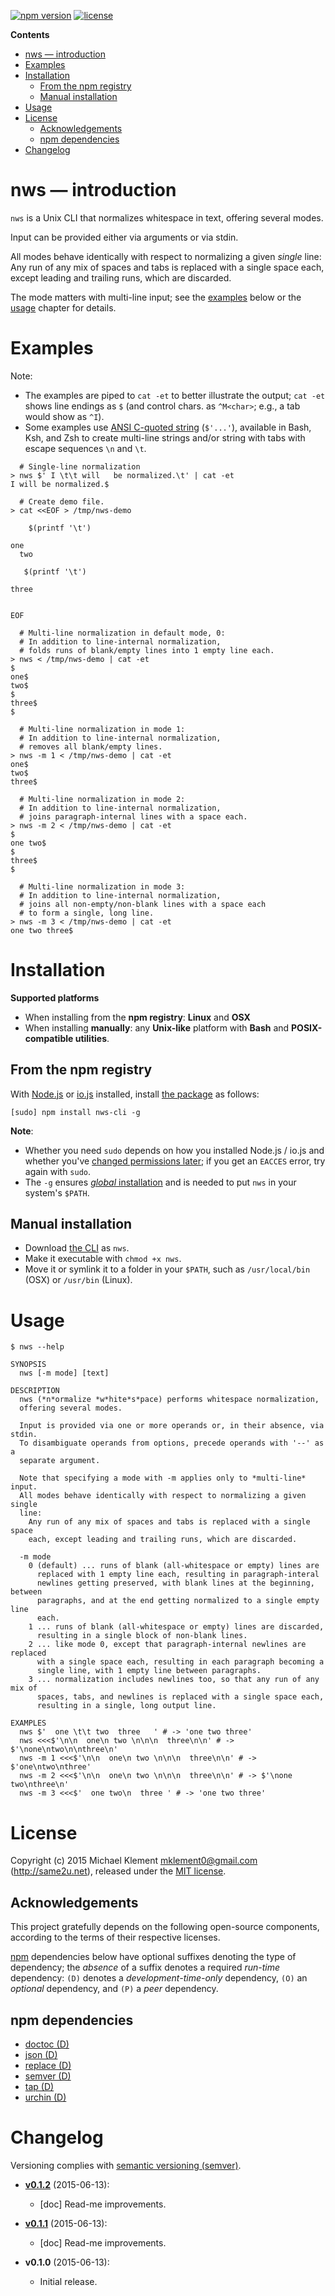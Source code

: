 [![npm version](https://img.shields.io/npm/v/nws-cli.svg)](https://npmjs.com/package/nws-cli) [![license](https://img.shields.io/npm/l/nws-cli.svg)](https://github.com/mklement0/nws-cli/blob/master/LICENSE.md)

<!-- START doctoc generated TOC please keep comment here to allow auto update -->
<!-- DON'T EDIT THIS SECTION, INSTEAD RE-RUN doctoc TO UPDATE -->

**Contents**

- [nws &mdash; introduction](#nws-&mdash-introduction)
- [Examples](#examples)
- [Installation](#installation)
  - [From the npm registry](#from-the-npm-registry)
  - [Manual installation](#manual-installation)
- [Usage](#usage)
- [License](#license)
  - [Acknowledgements](#acknowledgements)
  - [npm dependencies](#npm-dependencies)
- [Changelog](#changelog)

<!-- END doctoc generated TOC please keep comment here to allow auto update -->

# nws &mdash; introduction

`nws` is a Unix CLI that normalizes whitespace in text, offering several modes.

Input can be provided either via arguments or via stdin.

All modes behave identically with respect to normalizing a given _single_ line:  
Any run of any mix of spaces and tabs is replaced with a single space each, except leading and trailing runs, which are discarded.

The mode matters with multi-line input; see the [examples](#examples) below or the [usage](#usage) chapter for details.

# Examples

Note:

 * The examples are piped to `cat -et` to better illustrate the output; `cat -et` shows line endings as `$` (and control chars. as `^M<char>`; e.g., a tab would show as `^I`).
 * Some examples use [ANSI C-quoted string](http://www.gnu.org/software/bash/manual/bash.html#ANSI_002dC-Quoting) (`$'...'`), available in Bash, Ksh, and Zsh to create multi-line strings and/or string with tabs with escape sequences `\n` and `\t`.

```shell
  # Single-line normalization
> nws $' I \t\t will   be normalized.\t' | cat -et 
I will be normalized.$

  # Create demo file.
> cat <<EOF > /tmp/nws-demo

    $(printf '\t')
  
one
  two  

   $(printf '\t')

three


EOF

  # Multi-line normalization in default mode, 0:
  # In addition to line-internal normalization, 
  # folds runs of blank/empty lines into 1 empty line each.
> nws < /tmp/nws-demo | cat -et
$
one$
two$
$
three$
$

  # Multi-line normalization in mode 1:
  # In addition to line-internal normalization, 
  # removes all blank/empty lines.
> nws -m 1 < /tmp/nws-demo | cat -et
one$
two$
three$

  # Multi-line normalization in mode 2:
  # In addition to line-internal normalization, 
  # joins paragraph-internal lines with a space each.
> nws -m 2 < /tmp/nws-demo | cat -et
$
one two$
$
three$
$

  # Multi-line normalization in mode 3:
  # In addition to line-internal normalization, 
  # joins all non-empty/non-blank lines with a space each
  # to form a single, long line.
> nws -m 3 < /tmp/nws-demo | cat -et
one two three$
```

# Installation

**Supported platforms**

* When installing from the **npm registry**: **Linux** and **OSX**
* When installing **manually**: any **Unix-like** platform with **Bash** and **POSIX-compatible utilities**.

## From the npm registry

With [Node.js](http://nodejs.org/) or [io.js](https://iojs.org/) installed, install [the package](https://www.npmjs.com/package/nws-cli) as follows:

    [sudo] npm install nws-cli -g

**Note**:

* Whether you need `sudo` depends on how you installed Node.js / io.js and whether you've [changed permissions later](https://docs.npmjs.com/getting-started/fixing-npm-permissions); if you get an `EACCES` error, try again with `sudo`.
* The `-g` ensures [_global_ installation](https://docs.npmjs.com/getting-started/installing-npm-packages-globally) and is needed to put `nws` in your system's `$PATH`.

## Manual installation

* Download [the CLI](https://raw.githubusercontent.com/mklement0/nws-cli/stable/bin/nws) as `nws`.
* Make it executable with `chmod +x nws`.
* Move it or symlink it to a folder in your `$PATH`, such as `/usr/local/bin` (OSX) or `/usr/bin` (Linux).

# Usage

<!-- DO NOT EDIT THE FENCED CODE BLOCK and RETAIN THIS COMMENT: The fenced code block below is updated by `make update-readme/release` with CLI usage information. -->

```
$ nws --help

SYNOPSIS
  nws [-m mode] [text]

DESCRIPTION
  nws (*n*ormalize *w*hite*s*pace) performs whitespace normalization,
  offering several modes.
  
  Input is provided via one or more operands or, in their absence, via stdin.
  To disambiguate operands from options, precede operands with '--' as a
  separate argument.
  
  Note that specifying a mode with -m applies only to *multi-line* input.
  All modes behave identically with respect to normalizing a given single
  line:
    Any run of any mix of spaces and tabs is replaced with a single space
    each, except leading and trailing runs, which are discarded.

  -m mode
    0 (default) ... runs of blank (all-whitespace or empty) lines are
      replaced with 1 empty line each, resulting in paragraph-interal
      newlines getting preserved, with blank lines at the beginning, between
      paragraphs, and at the end getting normalized to a single empty line
      each.
    1 ... runs of blank (all-whitespace or empty) lines are discarded,
      resulting in a single block of non-blank lines.
    2 ... like mode 0, except that paragraph-internal newlines are replaced
      with a single space each, resulting in each paragraph becoming a
      single line, with 1 empty line between paragraphs.
    3 ... normalization includes newlines too, so that any run of any mix of
      spaces, tabs, and newlines is replaced with a single space each,
      resulting in a single, long output line.

EXAMPLES
  nws $'  one \t\t two  three   ' # -> 'one two three'
  nws <<<$'\n\n  one\n two \n\n\n  three\n\n' # -> $'\none\ntwo\n\nthree\n'
  nws -m 1 <<<$'\n\n  one\n two \n\n\n  three\n\n' # -> $'one\ntwo\nthree'
  nws -m 2 <<<$'\n\n  one\n two \n\n\n  three\n\n' # -> $'\none two\nthree\n'
  nws -m 3 <<<$'  one two\n  three ' # -> 'one two three'
```

<!-- DO NOT EDIT THE NEXT CHAPTER and RETAIN THIS COMMENT: The next chapter is updated by `make update-readme/release` with the contents of 'LICENSE.md'. ALSO, LEAVE AT LEAST 1 BLANK LINE AFTER THIS COMMENT. -->

# License

Copyright (c) 2015 Michael Klement <mklement0@gmail.com> (http://same2u.net), released under the [MIT license](https://spdx.org/licenses/MIT#licenseText).

## Acknowledgements

This project gratefully depends on the following open-source components, according to the terms of their respective licenses.

[npm](https://www.npmjs.com/) dependencies below have optional suffixes denoting the type of dependency; the *absence* of a suffix denotes a required *run-time* dependency: `(D)` denotes a *development-time-only* dependency, `(O)` an *optional* dependency, and `(P)` a *peer* dependency.

<!-- DO NOT EDIT THE NEXT CHAPTER and RETAIN THIS COMMENT: The next chapter is updated by `make update-readme/release` with the dependencies from 'package.json'. ALSO, LEAVE AT LEAST 1 BLANK LINE AFTER THIS COMMENT. -->

## npm dependencies

* [doctoc (D)](https://github.com/thlorenz/doctoc)
* [json (D)](https://github.com/trentm/json)
* [replace (D)](https://github.com/harthur/replace)
* [semver (D)](https://github.com/npm/node-semver#readme)
* [tap (D)](https://github.com/isaacs/node-tap)
* [urchin (D)](https://github.com/tlevine/urchin)

<!-- DO NOT EDIT THE NEXT CHAPTER and RETAIN THIS COMMENT: The next chapter is updated by `make update-readme/release` with the contents of 'CHANGELOG.md'. ALSO, LEAVE AT LEAST 1 BLANK LINE AFTER THIS COMMENT. -->

# Changelog

Versioning complies with [semantic versioning (semver)](http://semver.org/).

<!-- NOTE: An entry template for a new version is automatically added each time `make version` is called. Fill in changes afterwards. -->

* **[v0.1.2](https://github.com/mklement0/nws-cli/compare/v0.1.1...v0.1.2)** (2015-06-13):
  * [doc] Read-me improvements.

* **[v0.1.1](https://github.com/mklement0/nws-cli/compare/v0.1.0...v0.1.1)** (2015-06-13):
  * [doc] Read-me improvements.

* **v0.1.0** (2015-06-13):
  * Initial release.
